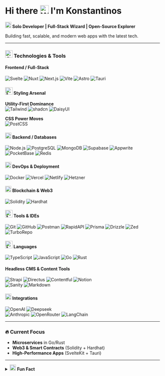 # Hi there <img src="https://raw.githubusercontent.com/Tarikul-Islam-Anik/Animated-Fluent-Emojis/master/Emojis/Hand%20gestures/Waving%20Hand.png" alt="Wave" width="28" height="28" /> I'm Konstantinos

**<img src="https://raw.githubusercontent.com/Tarikul-Islam-Anik/Animated-Fluent-Emojis/master/Emojis/Travel%20and%20places/Rocket.png" alt="Rocket" width="20" height="20" /> Solo Developer | Full-Stack Wizard | Open-Source Explorer** 

Building fast, scalable, and modern web apps with the latest tech.  

---

### <img src="https://raw.githubusercontent.com/Tarikul-Islam-Anik/Animated-Fluent-Emojis/master/Emojis/Objects/Hammer%20and%20Wrench.png" width="24" height="24" alt="🛠️"/> **Technologies & Tools**  

#### **Frontend / Full-Stack**  
![Svelte](https://img.shields.io/badge/-SvelteKit-FF3E00?logo=svelte&logoColor=white)
![Nuxt](https://img.shields.io/badge/-Nuxt-00DC82?logo=nuxt.js&logoColor=white)
![Next.js](https://img.shields.io/badge/-Next.js-000000?logo=next.js&logoColor=white)
![Vite](https://img.shields.io/badge/-Vite-646CFF?logo=vite&logoColor=white)
![Astro](https://img.shields.io/badge/-Astro-FF5D01?logo=astro&logoColor=white)
![Tauri](https://img.shields.io/badge/-Tauri-FFC131?logo=tauri&logoColor=black)  

#### <img src="https://raw.githubusercontent.com/Tarikul-Islam-Anik/Animated-Fluent-Emojis/master/Emojis/Objects/Paintbrush.png" width="24" height="24" alt="🎨"/> **Styling Arsenal**  
**Utility-First Dominance**  
![Tailwind](https://img.shields.io/badge/-Tailwind_JIT-06B6D4?logo=tailwindcss&logoColor=white)
![shadcn](https://img.shields.io/badge/-shadcn/ui-000000?logo=shadcn&logoColor=white) 
![DaisyUI](https://img.shields.io/badge/-DaisyUI-5A0EF8?logo=daisyui&logoColor=white)  

**CSS Power Moves**  
![PostCSS](https://img.shields.io/badge/-PostCSS-DD3A0A?logo=postcss&logoColor=white)  

#### <img src="https://www.vectorlogo.zone/logos/nodejs/nodejs-icon.svg" width="20" height="20" alt="Node"/> **Backend / Databases**  
![Node.js](https://img.shields.io/badge/-Node.js-339933?logo=node.js&logoColor=white)
![PostgreSQL](https://img.shields.io/badge/-PostgreSQL-4169E1?logo=postgresql&logoColor=white)
![MongoDB](https://img.shields.io/badge/-MongoDB-47A248?logo=mongodb&logoColor=white)
![Supabase](https://img.shields.io/badge/-Supabase-3ECF8E?logo=supabase&logoColor=white)
![Appwrite](https://img.shields.io/badge/-Appwrite-F02E65?logo=appwrite&logoColor=white)
![PocketBase](https://img.shields.io/badge/-PocketBase-5C45FF?logo=pocketbase&logoColor=white)
![Redis](https://img.shields.io/badge/-Redis-DC382D?logo=redis&logoColor=white)  

#### <img src="https://www.vectorlogo.zone/logos/docker/docker-icon.svg" width="20" height="20" alt="Docker"/> **DevOps & Deployment**  
![Docker](https://img.shields.io/badge/-Docker-2496ED?logo=docker&logoColor=white)
![Vercel](https://img.shields.io/badge/-Vercel-000000?logo=vercel&logoColor=white)
![Netlify](https://img.shields.io/badge/-Netlify-00C7B7?logo=netlify&logoColor=white)
![Hetzner](https://img.shields.io/badge/-Hetzner-D50C2D?logo=hetzner&logoColor=white)  

#### <img src="https://www.vectorlogo.zone/logos/ethereum/ethereum-icon.svg" width="20" height="20" alt="ETH"/> **Blockchain & Web3**  
![Solidity](https://img.shields.io/badge/-Solidity-363636?logo=solidity&logoColor=white)
![Hardhat](https://img.shields.io/badge/-Hardhat-FFF100?logo=hardhat&logoColor=black)  

#### <img src="https://raw.githubusercontent.com/Tarikul-Islam-Anik/Animated-Fluent-Emojis/master/Emojis/Objects/Toolbox.png" width="24" height="24" alt="🧰"/> **Tools & IDEs** 
![Git](https://img.shields.io/badge/-Git-F05032?logo=git&logoColor=white)
![GitHub](https://img.shields.io/badge/-GitHub-181717?logo=github&logoColor=white)
![Postman](https://img.shields.io/badge/-Postman-FF6C37?logo=postman&logoColor=white)
![RapidAPI](https://img.shields.io/badge/-RapidAPI-00AFF0?logo=rapidapi&logoColor=white)
![Prisma](https://img.shields.io/badge/-Prisma-2D3748?logo=prisma&logoColor=white)
![Drizzle](https://img.shields.io/badge/-DrizzleORM-4A6CF7?logo=drizzle&logoColor=white)
![Zed](https://img.shields.io/badge/-Zed_IDE-000000?logo=zed&logoColor=white)
![TurboRepo](https://img.shields.io/badge/-TurboRepo-EF4444?logo=turborepo&logoColor=white)

#### <img src="https://raw.githubusercontent.com/Tarikul-Islam-Anik/Animated-Fluent-Emojis/master/Emojis/Objects/Open%20Book.png" width="24" height="24" alt="📖"/> **Languages**  
![TypeScript](https://img.shields.io/badge/-TypeScript-3178C6?logo=typescript&logoColor=white)
![JavaScript](https://img.shields.io/badge/-JavaScript-F7DF1E?logo=javascript&logoColor=black)
![Go](https://img.shields.io/badge/-Go-00ADD8?logo=go&logoColor=white)
![Rust](https://img.shields.io/badge/-Rust-000000?logo=rust&logoColor=white)  

#### **Headless CMS & Content Tools**  
![Strapi](https://img.shields.io/badge/-Strapi-4945FF?logo=strapi&logoColor=white)
![Directus](https://img.shields.io/badge/-Directus-26A269?logo=directus&logoColor=white)
![Contentful](https://img.shields.io/badge/-Contentful-2478CC?logo=contentful&logoColor=white)
![Notion](https://img.shields.io/badge/-Notion_CMS-000000?logo=notion&logoColor=white)  
![Sanity](https://img.shields.io/badge/-Sanity-F03E2F?logo=sanity&logoColor=white)
![Markdown](https://img.shields.io/badge/-Markdown-000000?logo=markdown&logoColor=white)

#### <img src="https://www.vectorlogo.zone/logos/openai/openai-icon.svg" width="20" height="20" alt="AI"/> **Integrations**   
![OpenAI](https://img.shields.io/badge/-OpenAI-412991?logo=openai&logoColor=white)
![Deepseek](https://img.shields.io/badge/-Deepseek-0D9276?logo=deepseek&logoColor=white)  
![Anthropic](https://img.shields.io/badge/-Anthropic-343434?logo=anthropic&logoColor=white)
![OpenRouter](https://img.shields.io/badge/-OpenRouter-5C45FF?logo=openrouter&logoColor=white)
![LangChain](https://img.shields.io/badge/-LangChain-00A67D?logo=langchain&logoColor=white)

---

### 🔥 **Current Focus**  
- **Microservices** in Go/Rust  
- **Web3 & Smart Contracts** (Solidity + Hardhat)  
- **High-Performance Apps** (SvelteKit + Tauri)  

---

<details>
<summary><img src="https://raw.githubusercontent.com/Tarikul-Islam-Anik/Animated-Fluent-Emojis/master/Emojis/Symbols/Sparkles.png" width="20" height="20" alt="✨"/> <b>Fun Fact</b></summary>
I automate everything I can! 
</details>
